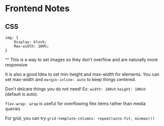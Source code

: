 # Frontend Notes

## CSS

```
img: {
	Display: block;
	Max-width: 100%;
}
```

^^ This is a way to set images so they don’t overflow and are naturally more responsive

It is also a good Idea to set min-height and max-width for elements. You can set max-width and `margin-inline: auto` to keep things centered.

Don't delcare things you do not need! Ex: `width: 100vh` `height: 100vh` (default is auto). 

`flex-wrap: wrap` is useful for overflowing flex items rather than media queries 

For grid, you can try `grid-template-columns: repeat(auto-fit, minmax())`